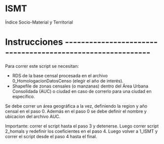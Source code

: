 # ISMT
Índice Socio-Material y Territorial

# Instrucciones -----------------------------------------------------------

Para correr este script se necesitan: 
- RDS de la base censal procesada en el archivo 0_HomologacionDatosCenso (elegir el año de interés).
- Shapefile de zonas censales (o manzanas) dentro del Área Urbana Consolidada (AUC) o ciudad en caso de correrlo para una ciudad en específico.

Se debe correr un área geográfica a la vez, definiendo la region y año censal en el paso 0. Además en el paso 0 se debe definir el nombre y ubicacion del archivo AUC.

Importante: correr el script hasta el paso 3 y detenerse. 
Luego correr script 2_homals y redefinir los coeficientes en el paso 4.
Luego volver a 1_ISMT y correr el script desde el paso 4 hasta el final.
